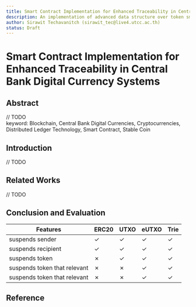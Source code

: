 ```yaml
---
title: Smart Contract Implementation for Enhanced Traceability in Central Bank Digital Currency Systems
description: An implementation of advanced data structure over token smart contract.
author: Sirawit Techavanitch (sirawit_tec@live4.utcc.ac.th)
status: Draft
---
```


# Smart Contract Implementation for Enhanced Traceability in Central Bank Digital Currency Systems

## Abstract

// TODO  
keyword: Blockchain, Central Bank Digital Currencies, Cryptocurrencies, Distributed Ledger Technology, Smart Contract, Stable Coin

## Introduction

// TODO

## Related Works

// TODO

##

## Conclusion and Evaluation

| Features                     | ERC20 | UTXO | eUTXO | Trie |
| ---------------------------- | ----- | ---- | ----- | ---- |
| suspends sender              | ✓     | ✓    | ✓     | ✓    |
| suspends recipient           | ✓     | ✓    | ✓     | ✓    |
| suspends token               | ✗     | ✓    | ✓     | ✓    |
| suspends token that relevant | ✗     | ✗    | ✓     | ✓    |
| suspends token that relevant | ✗     | ✗    | ✓     | ✓    |

## Reference
